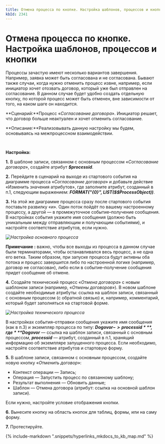 ```yaml
---
title: Отмена процесса по кнопке. Настройка шаблонов, процессов и кнопки
kbId: 2341
---
```


# Отмена процесса по кнопке. Настройка шаблонов, процессов и кнопки

Процессы зачастую имеют несколько вариантов завершения. Например, заявка может быть согласована и не согласована. Бывают также случаи, когда нужно отменить процесс извне, например, если инициатор хочет отозвать договор, который уже был отправлен на согласование. В данном случае будет удобно создать отдельную кнопку, по которой процесс может быть отменен, вне зависимости от того, на каком шаге он находится.

**Сценарий:**Процесс «*Согласование договора*». Инициатор решает, что договор больше неактуален и хочет отменить согласование. 

**Описание:**Реализовывать данную настройку мы будем, основываясь на межпроцессном взаимодействии.

 

**Настройка:**

**1.** В шаблоне записи, связанном с основным процессом «*Согласование договора*», создайте атрибут ***$processid***.

**2.** Перейдите в сценарий на выходе из стартового события на диаграмме процесса «*Согласование договора*» и добавьте действие «Изменить значения атрибутов», где заполните атрибут, созданный в п.1, следующим выражением: ***FORMAT("{0}", LIST($$ProcessObject))***.

**3.** На этой же диаграмме процесса сразу после стартового события поставьте развилку «и». Один поток пойдёт по вашему настроенному процессу, а другой — в промежуточное событие–получение сообщения. В настройках события укажите имя сообщения (должно быть уникальным между отправляющим и получающим событиями), и настройте соответствие атрибутов, если нужно.

_![Настройка основного процесса](https://kb.comindware.ru/assets/cancel101.png)_

**Примечание :** важно, чтобы все выходы из процесса в данном случае были терминаторами, чтобы останавливался весь процесс, а не одна его ветка.
Таким образом, при запуске процесса будут активны оба потока и процесс завершится либо по настроенной логике (например, договор не согласован), либо если в событие–получение сообщения придет сообщение об отмене.

**4.** Создайте технический процесс «*Отмена договора*» с новым шаблоном записи (например, «*Отмены договоров*»). В новом шаблоне создайте необходимые атрибуты: ссылка на шаблон записи, связанный с основным процессом (с обратной связью) и, например, комментарий, который будет заполняться на стартовой форме.

_![Настройка технического процесса](https://kb.comindware.ru/assets/cancel2.png)_

В настройках события–отправки сообщения укажите имя сообщения (как в п.3) и экземпляр процесса по типу: ***$Dogovor-> processid***, где ***$Dogovor*** — ссылка на шаблон записи, связанный с основным процессом, ***processid*** — атрибут, созданный в п.1, хранящий информацию об экземпляре запущенного процесса. Если необходимо, настройте соответствие атрибутов и стартовую форму.

**5.** В шаблоне записи, связанном с основным процессом, создайте новую кнопку «*Отменить договор*»:

- Контекст операции — Запись;
- Операция — Запустить процесс по связанному шаблону;
- Результат выполнения — Обновить данные;
- Шаблон — Отмена договора (атрибут: ссылка на основной шаблон записи).

Если нужно, настройте условие отображения кнопки.

**6.** Вынесите кнопку на область кнопок для таблиц, формы, или на саму форму.

**7.** Протестируйте.

{% include-markdown ".snippets/hyperlinks_mkdocs_to_kb_map.md" %}
